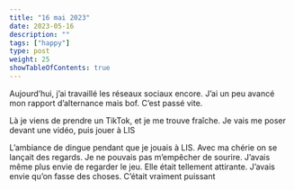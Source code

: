 ```yaml
---
title: "16 mai 2023"
date: 2023-05-16
description: ""
tags: ["happy"]
type: post
weight: 25
showTableOfContents: true
---
```

Aujourd’hui, j’ai travaillé les réseaux sociaux encore. J’ai un peu avancé mon rapport d’alternance mais bof. C’est passé vite.

Là je viens de prendre un TikTok, et je me trouve fraîche. Je vais me poser devant une vidéo, puis jouer à LIS

L’ambiance de dingue pendant que je jouais à LIS. Avec ma chérie on se lançait des regards. Je ne pouvais pas m’empêcher de sourire. J’avais même plus envie de regarder le jeu. Elle était tellement attirante. J’avais envie qu’on fasse des choses. C’était vraiment puissant